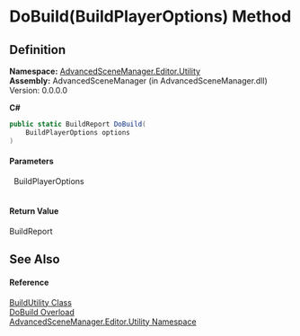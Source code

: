 # DoBuild(BuildPlayerOptions) Method




## Definition
**Namespace:** <a href="N_AdvancedSceneManager_Editor_Utility">AdvancedSceneManager.Editor.Utility</a>  
**Assembly:** AdvancedSceneManager (in AdvancedSceneManager.dll) Version: 0.0.0.0

**C#**
``` C#
public static BuildReport DoBuild(
	BuildPlayerOptions options
)
```



#### Parameters
<dl><dt>  BuildPlayerOptions</dt><dd> </dd></dl>

#### Return Value
BuildReport

## See Also


#### Reference
<a href="T_AdvancedSceneManager_Editor_Utility_BuildUtility">BuildUtility Class</a>  
<a href="Overload_AdvancedSceneManager_Editor_Utility_BuildUtility_DoBuild">DoBuild Overload</a>  
<a href="N_AdvancedSceneManager_Editor_Utility">AdvancedSceneManager.Editor.Utility Namespace</a>  
